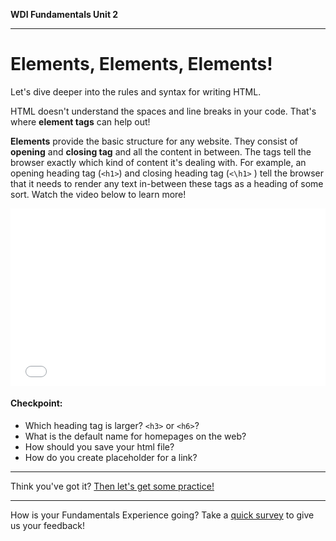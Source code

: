 **WDI Fundamentals Unit 2**

---

# Elements, Elements, Elements!

Let's dive deeper into the rules and syntax for writing HTML.

HTML doesn't understand the spaces and line breaks in your code. That's where **element tags** can help out!

**Elements** provide the basic structure for any website. They consist of **opening** and **closing tag** and all the content in between. The tags tell the browser exactly which kind of content it's dealing with.
For example, an opening heading tag (`<h1>`) and closing heading tag (`<\h1>` ) tell the browser that it needs to render any text in-between these tags as a heading of some sort. Watch the video below to learn more!

<div class="wistia_responsive_padding" style="padding:56.25% 0 0 0;position:relative;"><div class="wistia_responsive_wrapper" style="height:100%;left:0;position:absolute;top:0;width:100%;"><iframe src="//fast.wistia.net/embed/iframe/njzywy6ci7?seo=false&videoFoam=true" allowtransparency="true" frameborder="0" scrolling="no" class="wistia_embed" name="wistia_embed" allowfullscreen mozallowfullscreen webkitallowfullscreen oallowfullscreen msallowfullscreen width="100%" height="100%"></iframe></div></div>
<script src="//fast.wistia.net/assets/external/E-v1.js" async></script>

#### Checkpoint:

* Which heading tag is larger? `<h3>` or `<h6>`?
* What is the default name for homepages on the web?
* How should you save your html file?
* How do you create placeholder for a link?

---

Think you've got it? [Then let's get some practice!](03_exercise.md)

---
How is your Fundamentals Experience going? Take a [quick survey](../feedback.md) to give us your feedback!
